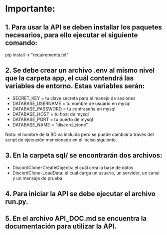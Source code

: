 # Importante:
## 1. Para usar la API se deben installar los paquetes necesarios, para ello ejecutar el siguiente comando:
pip install -r "requirements.txt"
## 2. Se debe crear un archivo .env al mismo nivel que la carpeta app, el cuál contendrá las variables de entorno. Estas variables serán:
* SECRET_KEY = tu clave secreta para el manejo de sesiones
* DATABASE_USERNAME = tu nombre de usuario en mysql
* DATABASE_PASSWORD = tu contraseña en mysql
* DATABASE_HOST = tu host de mysql
* DATABASE_PORT = tu puerto de mysql
* DATABASE_NAME = "discord_clone"

Nota: el nombre de la BD va incluida pero se puede cambiar a través del script de ejecución mencionado en el inciso siguiente.

## 3. En la carpeta sql/ se encontrarán dos archivos:
* DiscordClone-CreateObjects: el cuál crea la base de datos
* DiscordClone-LoadData: el cuál carga un usuario, un servidor, un canal y un mensaje de prueba

## 4. Para iniciar la API se debe ejecutar el archivo run.py.

## 5. En el archivo API_DOC.md se encuentra la documentación para utilizar la API.